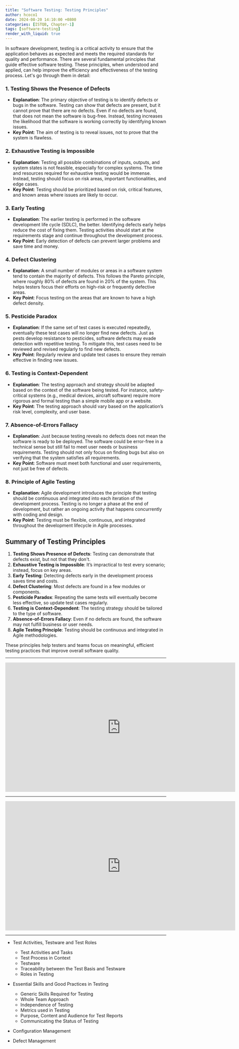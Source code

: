 ```yaml
---
title: "Software Testing: Testing Principles"
author: hcoco1
date: 2024-08-20 14:10:00 +0800
categories: [ISTQB, Chapter-1]
tags: [software-testing]
render_with_liquid: true
---
```



In software development, testing is a critical activity to ensure that the application behaves as expected and meets the required standards for quality and performance. There are several fundamental principles that guide effective software testing. These principles, when understood and applied, can help improve the efficiency and effectiveness of the testing process. Let's go through them in detail:

### 1. **Testing Shows the Presence of Defects**
   - **Explanation**: The primary objective of testing is to identify defects or bugs in the software. Testing can show that defects are present, but it cannot prove that there are no defects. Even if no defects are found, that does not mean the software is bug-free. Instead, testing increases the likelihood that the software is working correctly by identifying known issues.
   - **Key Point**: The aim of testing is to reveal issues, not to prove that the system is flawless.

### 2. **Exhaustive Testing is Impossible**
   - **Explanation**: Testing all possible combinations of inputs, outputs, and system states is not feasible, especially for complex systems. The time and resources required for exhaustive testing would be immense. Instead, testing should focus on risk areas, important functionalities, and edge cases.
   - **Key Point**: Testing should be prioritized based on risk, critical features, and known areas where issues are likely to occur.

### 3. **Early Testing**
   - **Explanation**: The earlier testing is performed in the software development life cycle (SDLC), the better. Identifying defects early helps reduce the cost of fixing them. Testing activities should start at the requirements stage and continue throughout the development process.
   - **Key Point**: Early detection of defects can prevent larger problems and save time and money.

### 4. **Defect Clustering**
   - **Explanation**: A small number of modules or areas in a software system tend to contain the majority of defects. This follows the Pareto principle, where roughly 80% of defects are found in 20% of the system. This helps testers focus their efforts on high-risk or frequently defective areas.
   - **Key Point**: Focus testing on the areas that are known to have a high defect density.

### 5. **Pesticide Paradox**
   - **Explanation**: If the same set of test cases is executed repeatedly, eventually these test cases will no longer find new defects. Just as pests develop resistance to pesticides, software defects may evade detection with repetitive testing. To mitigate this, test cases need to be reviewed and revised regularly to find new defects.
   - **Key Point**: Regularly review and update test cases to ensure they remain effective in finding new issues.

### 6. **Testing is Context-Dependent**
   - **Explanation**: The testing approach and strategy should be adapted based on the context of the software being tested. For instance, safety-critical systems (e.g., medical devices, aircraft software) require more rigorous and formal testing than a simple mobile app or a website.
   - **Key Point**: The testing approach should vary based on the application’s risk level, complexity, and user base.

### 7. **Absence-of-Errors Fallacy**
   - **Explanation**: Just because testing reveals no defects does not mean the software is ready to be deployed. The software could be error-free in a technical sense but still fail to meet user needs or business requirements. Testing should not only focus on finding bugs but also on verifying that the system satisfies all requirements.
   - **Key Point**: Software must meet both functional and user requirements, not just be free of defects.

### 8. **Principle of Agile Testing**
   - **Explanation**: Agile development introduces the principle that testing should be continuous and integrated into each iteration of the development process. Testing is no longer a phase at the end of development, but rather an ongoing activity that happens concurrently with coding and design.
   - **Key Point**: Testing must be flexible, continuous, and integrated throughout the development lifecycle in Agile processes.

## Summary of Testing Principles

1. **Testing Shows Presence of Defects**: Testing can demonstrate that defects exist, but not that they don't.
2. **Exhaustive Testing is Impossible**: It’s impractical to test every scenario; instead, focus on key areas.
3. **Early Testing**: Detecting defects early in the development process saves time and costs.
4. **Defect Clustering**: Most defects are found in a few modules or components.
5. **Pesticide Paradox**: Repeating the same tests will eventually become less effective, so update test cases regularly.
6. **Testing is Context-Dependent**: The testing strategy should be tailored to the type of software.
7. **Absence-of-Errors Fallacy**: Even if no defects are found, the software may not fulfill business or user needs.
8. **Agile Testing Principle**: Testing should be continuous and integrated in Agile methodologies.

These principles help testers and teams focus on meaningful, efficient testing practices that improve overall software quality.

---

<iframe width="720" height="405" src="https://www.youtube.com/embed/rFaWOw8bIMM?si=XxFiwasJCpzu9IO1" title="YouTube video player" frameborder="0" allow="accelerometer; autoplay; clipboard-write; encrypted-media; gyroscope; picture-in-picture; web-share" referrerpolicy="strict-origin-when-cross-origin" allowfullscreen></iframe>

---

<iframe width="720" height="405" src="https://www.youtube.com/embed/jYYnBXRYPKI" title="" frameborder="0" allow="accelerometer; autoplay; clipboard-write; encrypted-media; gyroscope; picture-in-picture; web-share" referrerpolicy="strict-origin-when-cross-origin" allowfullscreen></iframe>

---





- Test Activities, Testware and Test Roles
  - Test Activities and Tasks
  - Test Process in Context
  - Testware
  - Traceability between the Test Basis and Testware
  - Roles in Testing

- Essential Skills and Good Practices in Testing
  - Generic Skills Required for Testing
  - Whole Team Approach
  - Independence of Testing
  - Metrics used in Testing
  - Purpose, Content and Audience for Test Reports
  - Communicating the Status of Testing

- Configuration Management

- Defect Management



